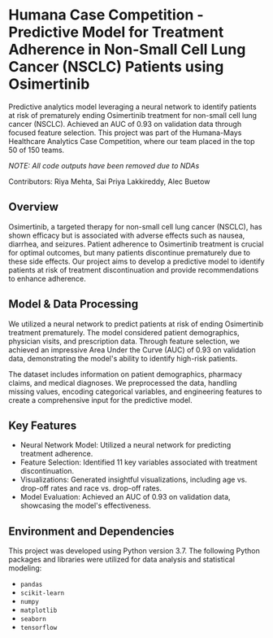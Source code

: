 # Humana Case Competition - Predictive Model for Treatment Adherence in Non-Small Cell Lung Cancer (NSCLC) Patients using Osimertinib
Predictive analytics model leveraging a neural network to identify patients at risk of prematurely ending Osimertinib treatment for non-small cell lung cancer (NSCLC). Achieved an AUC of 0.93 on validation data through focused feature selection. This project was part of the Humana-Mays Healthcare Analytics Case Competition, where our team placed in the top 50 of 150 teams.

*NOTE: All code outputs have been removed due to NDAs*

Contributors: Riya Mehta, Sai Priya Lakkireddy, Alec Buetow

## Overview
Osimertinib, a targeted therapy for non-small cell lung cancer (NSCLC), has shown efficacy but is associated with adverse effects such as nausea, diarrhea, and seizures. Patient adherence to Osimertinib treatment is crucial for optimal outcomes, but many patients discontinue prematurely due to these side effects. Our project aims to develop a predictive model to identify patients at risk of treatment discontinuation and provide recommendations to enhance adherence.

## Model & Data Processing
We utilized a neural network to predict patients at risk of ending Osimertinib treatment prematurely. The model considered patient demographics, physician visits, and prescription data. Through feature selection, we achieved an impressive Area Under the Curve (AUC) of 0.93 on validation data, demonstrating the model's ability to identify high-risk patients.

The dataset includes information on patient demographics, pharmacy claims, and medical diagnoses. We preprocessed the data, handling missing values, encoding categorical variables, and engineering features to create a comprehensive input for the predictive model.

## Key Features
- Neural Network Model: Utilized a neural network for predicting treatment adherence.
- Feature Selection: Identified 11 key variables associated with treatment discontinuation.
- Visualizations: Generated insightful visualizations, including age vs. drop-off rates and race vs. drop-off rates.
- Model Evaluation: Achieved an AUC of 0.93 on validation data, showcasing the model's effectiveness.

## Environment and Dependencies
This project was developed using Python version 3.7. The following Python packages and libraries were utilized for data analysis and statistical modeling:
- `pandas`
- `scikit-learn`
- `numpy`
- `matplotlib`
- `seaborn`
- `tensorflow`


